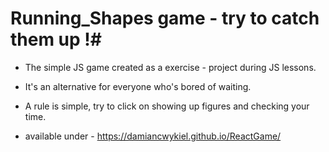 # Running_Shapes game - try to catch them up !#

* The simple JS game created as a exercise - project during JS lessons.
* It's an alternative for everyone who's bored of waiting.
* A rule is simple, try to click on showing up figures and checking your time.

* available under - https://damiancwykiel.github.io/ReactGame/

